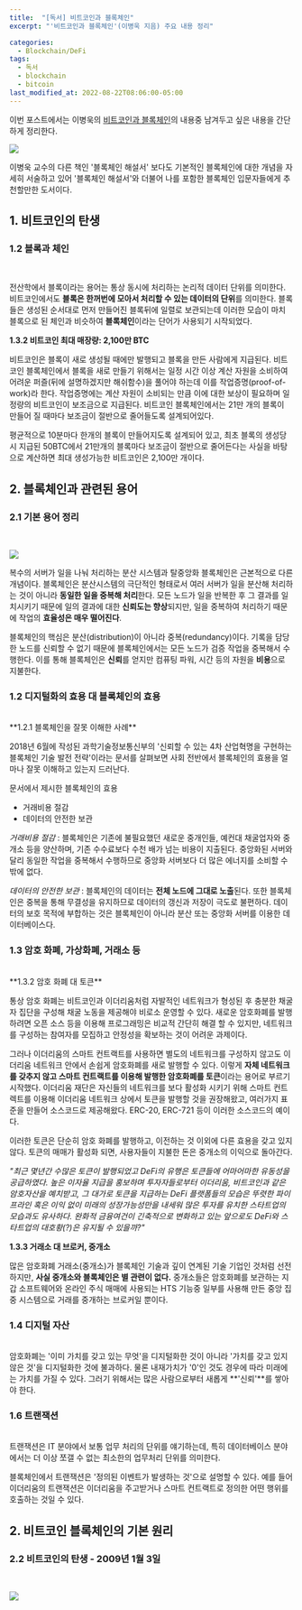 ```yaml
---
title:  "[독서] 비트코인과 블록체인"
excerpt: "'비트코인과 블록체인'(이병욱 지음) 주요 내용 정리"

categories:
  - Blockchain/DeFi
tags:
  - 독서
  - blockchain
  - bitcoin
last_modified_at: 2022-08-22T08:06:00-05:00
---
```


 이번 포스트에서는 이병욱의 [비트코인과 블록체인](http://www.kyobobook.co.kr/product/detailViewKor.laf?ejkGb=KOR&mallGb=KOR&barcode=9791161754598)의 내용중 남겨두고 싶은 내용을 간단하게 정리한다. 

![](https://github.com/dswcrispr/dswcrispr.github.io/blob/master/assets/images/blockchain_reading/block_bit.jpg?raw=true)

이병욱 교수의 다른 책인 '블록체인 해설서' 보다도 기본적인 블록체인에 대한 개념을 자세히 서술하고 있어 '블록체인 해설서'와 더불어 나를 포함한 블록체인 입문자들에게 추천할만한 도서이다.

## 1. 비트코인의 탄생

### 1.2 블록과 체인    
<br>

전산학에서 블록이라는 용어는 통상 동시에 처리하는 논리적 데이터 단위를 의미한다. 비트코인에서도 **블록은 한꺼번에 모아서 처리할 수 있는 데이터의 단위**를 의미한다. 블록들은 생성된 순서대로 먼저 만들어진 블록뒤에 일렬로 보관되는데 이러한 모습이 마치 블록으로 된 체인과 비슷하여 **블록체인**이라는 단어가 사용되기 시작되었다.
<br>

**1.3.2 비트코인 최대 매장량: 2,100만 BTC**
<br>

비트코인은 블록이 새로 생성될 때에만 발행되고 블록을 만든 사람에게 지급된다. 비트코인 블록체인에서 블록을 새로 만들기 위해서는 일정 시간 이상 계산 자원을 소비하여 어려운 퍼즐(뒤에 설명하겠지만 해쉬함수)을 풀어야 하는데 이를 작업증명(proof-of-work)라 한다. 작업증명에는 계산 자원이 소비되는 만큼 이에 대한 보상이 필요하며 일정량의 비트코인이 보조금으로 지급된다. 비트코인 블록체인에서는 21만 개의 블록이 만들어 질 때마다 보조금이 절반으로 줄어들도록 설계되어있다. 

평균적으로 10분마다 한개의 블록이 만들어지도록 설계되어 있고, 최초 블록의 생성당시 지급된 50BTC에서 21만개의 블록마다 보조금이 절반으로 줄어든다는 사실을 바탕으로 계산하면 최대 생성가능한 비트코인은 2,100만 개이다. 

## 2. 블록체인과 관련된 용어

### 2.1 기본 용어 정리    
<br>

![](https://github.com/dswcrispr/dswcrispr.github.io/blob/master/assets/images/blockchain_reading/bloc_fig1.jpg?raw=true)



복수의 서버가 일을 나눠 처리하는 분산 시스템과 탈중앙화 블록체인은 근본적으로 다른 개념이다. 블록체인은 분산시스템의 극단적인 형태로서 여러 서버가 일을 분산해 처리하는 것이 아니라 **동일한 일을 중복해 처리**한다. 모든 노드가 일을 반복한 후 그 결과를 일치시키기 때문에 일의 결과에 대한 **신뢰도는 향상**되지만, 일을 중복하여 처리하기 때문에 작업의 **효율성은 매우 떨어진다**.

블록체인의 핵심은 분산(distribution)이 아니라 중복(redundancy)이다. 기록을 담당한 노드를 신뢰할 수 없기 때문에 블록체인에서는 모든 노드가 검증 작업을 중복해서 수행한다. 이를 통해 블록체인은 **신뢰**를 얻지만 컴퓨팅 파워, 시간 등의 자원을 **비용**으로 지불한다.

### 1.2 디지털화의 효용 대 블록체인의 효용    
<br>
**1.2.1 블록체인을 잘못 이해한 사례**

2018년 6월에 작성된 과학기술정보통신부의 '신뢰할 수 있는 4차 산업혁명을 구현하는 블록체인 기술 발전 전략'이라는 문서를 살펴보면 사회 전반에서 블록체인의 효용을 얼마나 잘못 이해하고 있는지 드러난다. 

문서에서 제시한 블록체인의 효용
- 거래비용 절감
- 데이터의 안전한 보관

*거래비용 절감* : 블록체인은 기존에 불필요했던 새로운 중개인들, 예컨대 채굴업자와 중개소 등을 양산하며, 기존 수수료보다 수천 배가 넘는 비용이 지출된다. 중앙화된 서버와 달리 동일한 작업을 중복해서 수행하므로 중앙화 서버보다 더 많은 에너지를 소비할 수 밖에 없다. 

*데이터의 안전한 보관* : 블록체인의 데이터는 **전체 노드에 그대로 노출**된다. 또한 블록체인은 중복을 통해 무결성을 유지하므로 데이터의 갱신과 저장이 극도로 불편하다. 데이터의 보호 목적에 부합하는 것은 블록체인이 아니라 분산 또는 중앙화 서버를 이용한 데이터베이스다.  

### 1.3 암호 화폐, 가상화폐, 거래소 등    
<br>
**1.3.2 암호 화폐 대 토큰**

통상 암호 화폐는 비트코인과 이더리움처럼 자발적인 네트워크가 형성된 후 충분한 채굴자 집단을 구성해 채굴 노동을 제공해야 비로소 운영할 수 있다. 새로운 암호화폐를 발행하려면 오픈 소스 등을 이용해 프로그래밍은 비교적 간단히 해결 할 수 있지만, 네트워크를 구성하는 참여자를 모집하고 안정성을 확보하는 것이 어려운 과제이다.

그러나 이더리움의 스마트 컨트랙트를 사용하면 별도의 네트워크를 구성하지 않고도 이더리움 네트워크 안에서 손쉽게 암호화폐를 새로 발행할 수 있다. 이렇게 **자체 네트워크를 갖추지 않고 스마트 컨트랙트를 이용해 발행한 암호화폐를 토큰**이라는 용어로 부르기 시작했다. 이더리움 재단은 자신들의 네트워크를 보다 활성화 시키기 위해 스마트 컨트렉트를 이용해 이더리움 네트워크 상에서 토큰을 발행할 것을 권장해왔고, 여러가지 표준을 만들어 소스코드로 제공해왔다. ERC-20, ERC-721 등이 이러한 소스코드의 예이다. 

이러한 토큰은 단순히 암호 화폐를 발행하고, 이전하는 것 이외에 다른 효용을 갖고 있지 않다. 토큰의 매매가 활성화 되면, 사용자들이 지불한 돈은 중개소의 이익으로 돌아간다. 

*"최근 몇년간 수많은 토큰이 발행되었고 DeFi의 유행은 토큰들에 어마어마한 유동성을 공급하였다. 높은 이자율 지급을 홍보하며 투자자들로부터 이더리움, 비트코인과 같은 암호자산을 예치받고, 그 대가로 토큰을 지급하는 DeFi 플랫폼들의 모습은 뚜렷한 파이프라인 혹은 이익 없이 미래의 성장가능성만을 내세워 많은 투자를 유치한 스타트업의 모습과도 유사하다. 완화적 금융여건이 긴축적으로 변화하고 있는 앞으로도 DeFi와 스타트업의 대호황(?)은 유지될 수 있을까?"*
<br>

**1.3.3 거래소 대 브로커, 중개소**

많은 암호화폐 거래소(중개소)가 블록체인 기술과 깊이 연계된 기술 기업인 것처럼 선전하지만, **사실 중개소와 블록체인은 별 관련이 없다.** 중개소들은 암호화폐를 보관하는 지갑 소프트웨어와 온라인 주식 매매에 사용되는 HTS 기능중 일부를 사용해 만든 중앙 집중 시스템으로 거래를 중개하는 브로커일 뿐이다. 

### 1.4 디지털 자산    
<br>
암호화폐는 '이미 가치를 갖고 있는 무엇'을 디지털화한 것이 아니라 '가치를 갖고 있지 않은 것'을 디지털화한 것에 불과하다. 물론 내재가치가 '0'인 것도 경우에 따라 미래에는 가치를 가질 수 있다. 그러기 위해서는 많은 사람으로부터 새롭게 **'신뢰'**를 쌓아야 한다. 

### 1.6 트랜잭션  
<br>
트랜잭션은 IT 분야에서 보통 업무 처리의 단위를 얘기하는데, 특히 데이터베이스 분야에서는 더 이상 쪼갤 수 없는 최소한의 업무처리 단위를 의미한다. 

블록체인에서 트랜잭션은 '정의된 이벤트가 발생하는 것'으로 설명할 수 있다. 예를 들어 이더리움의 트랜잭션은 이더리움을 주고받거나 스마트 컨트랙트로 정의한 어떤 행위를 호출하는 것일 수 있다. 


## 2. 비트코인 블록체인의 기본 원리    

### 2.2 비트코인의 탄생 - 2009년 1월 3일    
<br>

![](https://github.com/dswcrispr/dswcrispr.github.io/blob/master/assets/images/blockchain_reading/genesis_block.jpg?raw=true)

